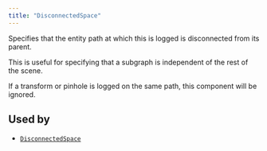 ```yaml
---
title: "DisconnectedSpace"
---
```


Specifies that the entity path at which this is logged is disconnected from its parent.

This is useful for specifying that a subgraph is independent of the rest of the scene.

If a transform or pinhole is logged on the same path, this component will be ignored.



## Used by

* [`DisconnectedSpace`](../archetypes/disconnected_space.md)
